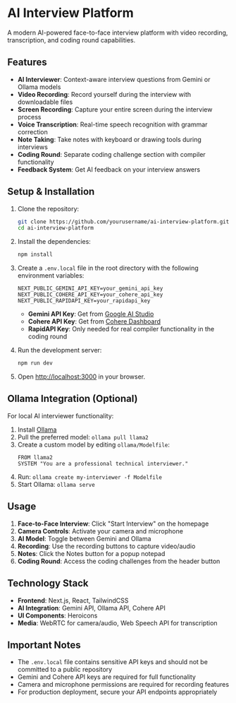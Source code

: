 # AI Interview Platform

A modern AI-powered face-to-face interview platform with video recording, transcription, and coding round capabilities.

## Features

- **AI Interviewer**: Context-aware interview questions from Gemini or Ollama models
- **Video Recording**: Record yourself during the interview with downloadable files
- **Screen Recording**: Capture your entire screen during the interview process
- **Voice Transcription**: Real-time speech recognition with grammar correction
- **Note Taking**: Take notes with keyboard or drawing tools during interviews
- **Coding Round**: Separate coding challenge section with compiler functionality
- **Feedback System**: Get AI feedback on your interview answers

## Setup & Installation

1. Clone the repository:
   ```bash
   git clone https://github.com/yourusername/ai-interview-platform.git
   cd ai-interview-platform
   ```

2. Install the dependencies:
   ```bash
   npm install
   ```

3. Create a `.env.local` file in the root directory with the following environment variables:
   ```
   NEXT_PUBLIC_GEMINI_API_KEY=your_gemini_api_key
   NEXT_PUBLIC_COHERE_API_KEY=your_cohere_api_key
   NEXT_PUBLIC_RAPIDAPI_KEY=your_rapidapi_key
   ```

   - **Gemini API Key**: Get from [Google AI Studio](https://makersuite.google.com/app/apikey)
   - **Cohere API Key**: Get from [Cohere Dashboard](https://dashboard.cohere.ai/api-keys)
   - **RapidAPI Key**: Only needed for real compiler functionality in the coding round

4. Run the development server:
   ```bash
   npm run dev
   ```

5. Open [http://localhost:3000](http://localhost:3000) in your browser.

## Ollama Integration (Optional)

For local AI interviewer functionality:

1. Install [Ollama](https://ollama.ai/download)
2. Pull the preferred model: `ollama pull llama2`
3. Create a custom model by editing `ollama/Modelfile`:
   ```
   FROM llama2
   SYSTEM "You are a professional technical interviewer."
   ```
4. Run: `ollama create my-interviewer -f Modelfile`
5. Start Ollama: `ollama serve`

## Usage

1. **Face-to-Face Interview**: Click "Start Interview" on the homepage
2. **Camera Controls**: Activate your camera and microphone
3. **AI Model**: Toggle between Gemini and Ollama
4. **Recording**: Use the recording buttons to capture video/audio
5. **Notes**: Click the Notes button for a popup notepad
6. **Coding Round**: Access the coding challenges from the header button

## Technology Stack

- **Frontend**: Next.js, React, TailwindCSS
- **AI Integration**: Gemini API, Ollama API, Cohere API
- **UI Components**: Heroicons
- **Media**: WebRTC for camera/audio, Web Speech API for transcription

## Important Notes

- The `.env.local` file contains sensitive API keys and should not be committed to a public repository
- Gemini and Cohere API keys are required for full functionality
- Camera and microphone permissions are required for recording features
- For production deployment, secure your API endpoints appropriately 